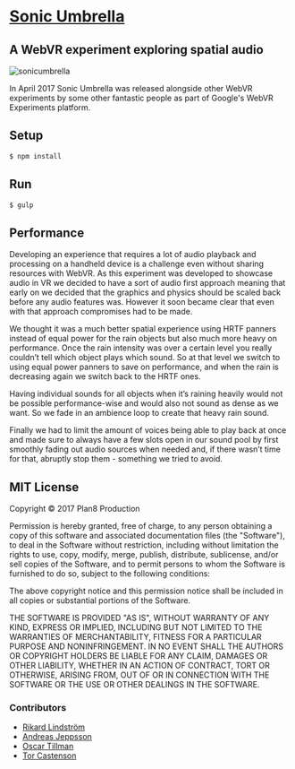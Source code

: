 # [Sonic Umbrella](https://sonicumbrella.com)

## A WebVR experiment exploring spatial audio

![sonicumbrella](https://github.com/plan8/sonicumbrella/raw/master/app/assets/img/sonicumbrella.png)


In April 2017 Sonic Umbrella was released alongside other WebVR experiments by some other fantastic people as part of Google's WebVR Experiments platform.

## Setup

```bash
$ npm install
```
## Run

```bash
$ gulp
```

## Performance

Developing an experience that requires a lot of audio playback and processing on a handheld device is a challenge even without sharing resources with WebVR. As this experiment was developed to showcase audio in VR we decided to have a sort of audio first approach meaning that early on we decided that the graphics and physics should be scaled back before any audio features was. However it soon became clear that even with that approach compromises had to be made.

We thought it was a much better spatial experience using HRTF panners instead of equal power for the rain objects but also much more heavy on performance. Once the rain intensity was over a certain level you really couldn’t tell which object plays which sound. So at that level we switch to using equal power panners to save on performance, and when the rain is decreasing again we switch back to the HRTF ones.

Having individual sounds for all objects when it’s raining heavily would not be possible performance-wise and would also not sound as dense as we want. So we fade in an ambience loop to create that heavy rain sound.

Finally we had to limit the amount of voices being able to play back at once and made sure to always have a few slots open in our sound pool by first smoothly fading out audio sources when needed and, if there wasn’t time for that, abruptly stop them - something we tried to avoid.

## MIT License

Copyright © 2017 Plan8 Production

Permission is hereby granted, free of charge, to any person obtaining a copy of this software and associated documentation files (the "Software"), to deal in the Software without restriction, including without limitation the rights to use, copy, modify, merge, publish, distribute, sublicense, and/or sell copies of the Software, and to permit persons to whom the Software is furnished to do so, subject to the following conditions:

The above copyright notice and this permission notice shall be included in all copies or substantial portions of the Software.

THE SOFTWARE IS PROVIDED "AS IS", WITHOUT WARRANTY OF ANY KIND, EXPRESS OR IMPLIED, INCLUDING BUT NOT LIMITED TO THE WARRANTIES OF MERCHANTABILITY, FITNESS FOR A PARTICULAR PURPOSE AND NONINFRINGEMENT. IN NO EVENT SHALL THE AUTHORS OR COPYRIGHT HOLDERS BE LIABLE FOR ANY CLAIM, DAMAGES OR OTHER LIABILITY, WHETHER IN AN ACTION OF CONTRACT, TORT OR OTHERWISE, ARISING FROM, OUT OF OR IN CONNECTION WITH THE SOFTWARE OR THE USE OR OTHER DEALINGS IN THE SOFTWARE.

### Contributors

- [Rikard Lindström](https://github.com/rikardjh)
- [Andreas Jeppsson](https://github.com/andreas-plan8)
- [Oscar Tillman](https://github.com/OscarTillman)
- [Tor Castenson](https://github.com/torstah)
